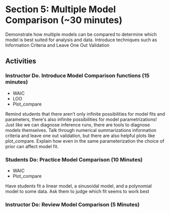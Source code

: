 # Section 5: Multiple Model Comparison (~30 minutes)
Demonstrate how multiple models can be compared to determine which model is
best suited for analysis and data. Introduce techniques such as
Information Criteria and Leave One Out Validation

## Activities
### Instructor Do. Introduce Model Comparison functions (15 minutes)
* WAIC
* LOO
* Plot_compare

Remind students that there aren't only infinite possibilities for model
fits and parameters, there's also infinite possibilities for model
parametrizations! Just like we can diagnose inference runs, there are tools
to diagnose models themselves. Talk through numerical summarizations 
information criteria and leave one out validation, but there are also
helpful plots like plot_compare. Explain how even in the same parameterization
the choice of prior can affect model fit.


### Students Do: Practice Model Comparison (10 Minutes)
* WAIC
* Plot_compare

Have students fit a linear model, a sinusoidal model, and a polynomial model
to some data. Ask them to judge which fit seems to work best


### Instructor Do: Review Model Comparison (5 Minutes)

